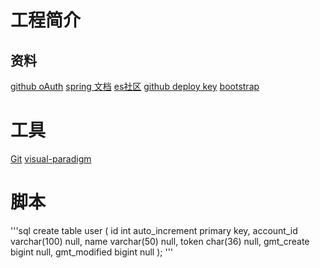 # 工程简介
## 资料
[github oAuth](https://docs.github.com/en/developers/apps/creating-an-oauth-app)
[spring 文档](https://spring.io/guides)
[es社区](https://elasticsearch.cn/explore)
[github deploy key](http://developer.github.com/v3/guides/managing-deploy-keys/#deploy-keys)
[bootstrap](https://v3.bootcss.com/getting-started/)

# 工具
[Git](https://git-scm.com/download)
[visual-paradigm](https://www.visual-paradigm.com)

# 脚本
'''sql
create table user
(
    id           int auto_increment
        primary key,
    account_id   varchar(100) null,
    name         varchar(50)  null,
    token        char(36)     null,
    gmt_create   bigint       null,
    gmt_modified bigint       null
);
'''
